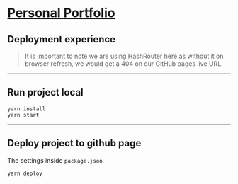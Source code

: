 # [Personal Portfolio](http://rigoratelier.com)

## Deployment experience

> It is important to note we are using HashRouter here as without it on browser refresh, we would get a 404 on our GitHub pages live URL.

---

## Run project local

```
yarn install
yarn start
```

---

## Deploy project to github page

The settings inside `package.json`

```
yarn deploy
```
